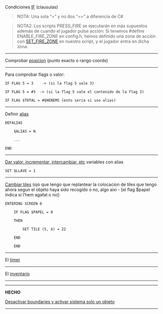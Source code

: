 Condiciones [IF](https://github.com/mojontwins/MK1/blob/master/docs/scripting.md#motor-de-cl%C3%A1usulas) (clausulas)

>NOTA: Una sola “=” y no dos “==” a diferencia de C#

>NOTA2: Los scripts PRESS_FIRE se ejecutarán en más supuestos además de cuando el jugador pulse acción: Si tenemos #define ENABLE_FIRE_ZONE en config.h, hemos definido una zona de acción con [SET_FIRE_ZONE](https://github.com/mojontwins/MK1/blob/master/docs/scripting.md#fire-zone) en nuestro script, y el jugador entra en dicha zona.

---

Comprobar [posicion](https://github.com/mojontwins/MK1/blob/master/docs/scripting.md#comprobaciones-sobre-la-posici%C3%B3n) (punto exacto o rango coords)

---

Para comprobar flags o valor:

    IF FLAG 5 = 3    -> (si la flag 5 vale 3)

    IF FLAG 5 = #3  -> (si la flag 5 vale el contenido de la flag 3)

    IF FLAG $TOTAL = #$NENEMS (esto seria si uso alias)

---

Definir [alias](https://github.com/mojontwins/MK1/blob/master/docs/scripting.md#alias)

    DEFALIAS

        $ALIAS = N

        ...

    END

---

[Dar valor, incrementar, intercambiar, etc](https://github.com/mojontwins/MK1/blob/master/docs/scripting.md#comandos-con-flags) variables con alias

    SET $LLAVE = 1

---

[Cambiar tiles](https://github.com/mojontwins/MK1/blob/master/docs/scripting.md#cambiar-tiles-del-%C3%A1rea-de-juego) (ojo que tengo que replantear la colocacion de tiles que tengo ahora segun el objeto haya sido recogido o no, algo aixi - [el flag $papel indica si l’hem agafat o no]:

    ENTERING SCREEN 6
    
        IF FLAG $PAPEL = 0
	
        THEN
	
            SET TILE (5, 4) = 22
	    
        END
	
        END

---

El [timer](https://github.com/mojontwins/MK1/blob/master/docs/scripting.md#el-timer)

---

El [inventario](https://github.com/mojontwins/MK1/blob/master/docs/scripting.md#el-inventario)

---

---


**HECHO**

[Desactivar boundaries y activar sistema solo un objeto](https://github.com/mojontwins/MK1/blob/master/docs/tutorial-cap07.md#directivas-generales)

---

